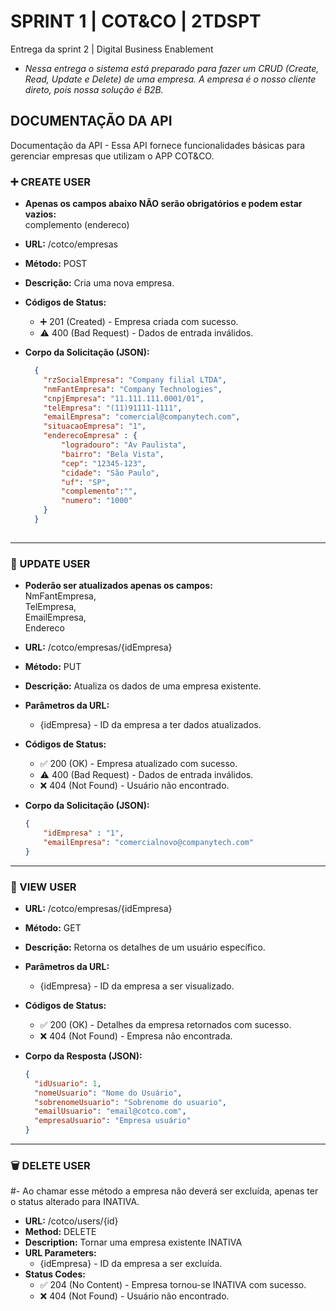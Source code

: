 # SPRINT 1 | COT&CO | 2TDSPT
Entrega da sprint 2 | Digital Business Enablement
- *Nessa entrega o sistema está preparado para fazer um CRUD (Create, Read, Update e Delete) de uma empresa. A empresa é o nosso cliente direto, pois nossa solução é B2B.*


## DOCUMENTAÇÃO DA API

Documentação da API -
Essa API fornece funcionalidades básicas para gerenciar empresas que utilizam o APP COT&CO.



### :heavy_plus_sign: CREATE USER
- **Apenas os campos abaixo NÃO serão obrigatórios e podem estar vazios:** <BR/>
complemento (endereco)<BR/>

- **URL:** /cotco/empresas
- **Método:** POST
- **Descrição:** Cria uma nova empresa.
- **Códigos de Status:**
  - :heavy_plus_sign: 201 (Created) - Empresa criada com sucesso.
  -  :warning: 400 (Bad Request) - Dados de entrada inválidos.
- **Corpo da Solicitação (JSON):**

  
  ```json
    {
      "rzSocialEmpresa": "Company filial LTDA",
      "nmFantEmpresa": "Company Technologies",
      "cnpjEmpresa": "11.111.111.0001/01",
      "telEmpresa": "(11)91111-1111",
      "emailEmpresa": "comercial@companytech.com",
      "situacaoEmpresa": "1",
      "enderecoEmpresa" : {
          "logradouro": "Av Paulista",
          "bairro": "Bela Vista",
          "cep": "12345-123",
          "cidade": "São Paulo",
          "uf": "SP",
          "complemento":"",
          "numero": "1000"
      }
    }
 
---

### :repeat: UPDATE USER
- **Poderão ser atualizados apenas os campos:** <BR/>
NmFantEmpresa, <BR/>
TelEmpresa,<BR/>
EmailEmpresa, <BR/>
Endereco

- **URL:** /cotco/empresas/{idEmpresa}
- **Método:** PUT
- **Descrição:** Atualiza os dados de uma empresa existente.
- **Parâmetros da URL:**
  - {idEmpresa} - ID da empresa a ter dados atualizados.
- **Códigos de Status:**
  - :white_check_mark: 200 (OK) - Empresa atualizado com sucesso.
  - :warning: 400 (Bad Request) - Dados de entrada inválidos.
  - :x: 404 (Not Found) - Usuário não encontrado.
- **Corpo da Solicitação (JSON):**

  
  ```json
  {
      "idEmpresa" : "1",
      "emailEmpresa": "comercialnovo@companytech.com"
  }

---

### :page_with_curl: VIEW USER

- **URL:** /cotco/empresas/{idEmpresa}
- **Método:** GET
- **Descrição:** Retorna os detalhes de um usuário específico.
- **Parâmetros da URL:**
  - {idEmpresa} - ID da empresa a ser visualizado.
- **Códigos de Status:**
  - :white_check_mark: 200 (OK) - Detalhes da empresa retornados com sucesso.
  - :x: 404 (Not Found) - Empresa não encontrada.
- **Corpo da Resposta (JSON):**

  
  ```json
  {
    "idUsuario": 1,
    "nomeUsuario": "Nome do Usuário",
    "sobrenomeUsuario": "Sobrenome do usuario",
    "emailUsuario": "email@cotco.com",
    "empresaUsuario": "Empresa usuário"
  }
  
---

### :wastebasket: DELETE USER

#- Ao chamar esse método a empresa não deverá ser excluída, apenas ter o status alterado para INATIVA.

- **URL:** /cotco/users/{id}
- **Method:** DELETE
- **Description:** Tornar uma empresa existente INATIVA
- **URL Parameters:**
  - {idEmpresa} - ID da empresa a ser excluída.
- **Status Codes:**
  - :white_check_mark: 204 (No Content) - Empresa tornou-se INATIVA com sucesso.
  - :x: 404 (Not Found) - Usuário não encontrado.
